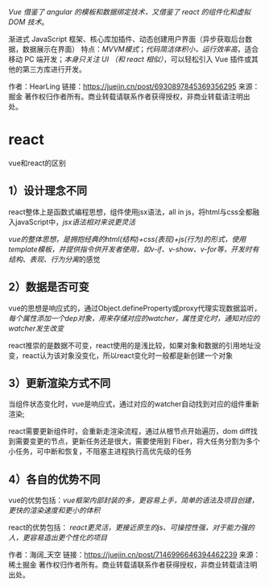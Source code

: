 *Vue 借鉴了 angular 的模板和数据绑定技术，又借鉴了 react 的组件化和虚拟 DOM 技术*。

渐进式 JavaScript 框架、核心库加插件、动态创建用户界面（异步获取后台数据，数据展示在界面）
特点：*MVVM模式*；*代码简洁体积小，运行效率高*，适合移动 PC 端开发；*本身只关注 UI （和 react 相似）*，可以轻松引入 Vue 插件或其他的第三方库进行开发。

作者：HearLing
链接：<https://juejin.cn/post/6930897845369356295>
来源：掘金
著作权归作者所有。商业转载请联系作者获得授权，非商业转载请注明出处。

# react

vue和react的区别

## 1）设计理念不同

react整体上是函数式编程思想，组件使用jsx语法，all in js，将html与css全都融入javaScript中，*jsx语法相对来说更灵活*

*vue的整体思想，是拥抱经典的html(结构)+css(表现)+js(行为)的形式，使用template模板，并提供指令供开发者使用，如v-if、v-show、v-for等，开发时有结构、表现、行为分离*的感觉

## 2）数据是否可变

vue的思想是响应式的，通过Object.defineProperty或proxy代理实现数据监听，*每个属性添加一个dep对象，用来存储对应的watcher，属性变化时，通知对应的watcher发生改变*

react推崇的是数据不可变，react使用的是浅比较，如果对象和数据的引用地址没变，react认为该对象没变化，所以react变化时一般都是新创建一个对象

## 3）更新渲染方式不同

当组件状态变化时，vue是响应式，通过对应的watcher自动找到对应的组件重新渲染;

react需要更新组件时，会重新走渲染流程，通过从根节点开始遍历，dom diff找到需要变更的节点，更新任务还是很大，需要使用到 Fiber，将大任务分割为多个小任务，可中断和恢复，不阻塞主进程执行高优先级的任务

## 4）各自的优势不同

vue的优势包括：*vue框架内部封装的多，更容易上手，简单的语法及项目创建， 更快的渲染速度和更小的体积*

react的优势包括： *react更灵活，更接近原生的js、可操控性强，对于能力强的人，更容易造出更个性化的项目*

作者：海阔_天空
链接：<https://juejin.cn/post/7146996646394462239>
来源：稀土掘金
著作权归作者所有。商业转载请联系作者获得授权，非商业转载请注明出处。
